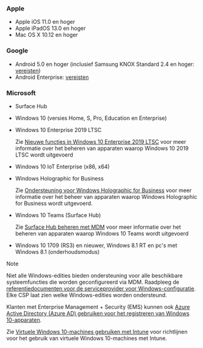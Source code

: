 ### <a name="apple"></a>Apple
- Apple iOS 11.0 en hoger
- Apple iPadOS 13.0 en hoger
- Mac OS X 10.12 en hoger

### <a name="google"></a>Google
- Android 5.0 en hoger (inclusief Samsung KNOX Standard 2.4 en hoger: [vereisten](https://www.samsungknox.com/en/knox-platform/supported-devices/2.4+))
- Android Enterprise: [vereisten](https://support.google.com/work/android/topic/9428066)

### <a name="microsoft"></a>Microsoft

- Surface Hub
- Windows 10 (versies Home, S, Pro, Education en Enterprise)
- Windows 10 Enterprise 2019 LTSC

  Zie [Nieuwe functies in Windows 10 Enterprise 2019 LTSC](/windows/whats-new/ltsc/whats-new-windows-10-2019) voor meer informatie over het beheren van apparaten waarop Windows 10 2019 LTSC wordt uitgevoerd
  

- Windows 10 IoT Enterprise (x86, x64)
- Windows Holographic for Business

  Zie [Ondersteuning voor Windows Holographic for Business](../fundamentals/windows-holographic-for-business.md) voor meer informatie over het beheer van apparaten waarop Windows Holographic for Business wordt uitgevoerd.

- Windows 10 Teams (Surface Hub)

   Zie [Surface Hub beheren met MDM](/surface-hub/manage-settings-with-mdm-for-surface-hub) voor meer informatie over het beheren van apparaten waarop Windows 10 Teams wordt uitgevoerd
- Windows 10 1709 (RS3) en nieuwer, Windows 8.1 RT en pc's met Windows 8.1 (onderhoudsmodus)

> [!NOTE]
> Niet alle Windows-edities bieden ondersteuning voor alle beschikbare systeemfuncties die worden geconfigureerd via MDM. Raadpleeg de [referentiedocumenten voor de serviceprovider voor Windows-configuratie](/windows/configuration/provisioning-packages/how-it-pros-can-use-configuration-service-providers). Elke CSP laat zien welke Windows-edities worden ondersteund.

Klanten met Enterprise Management + Security (EMS) kunnen ook [Azure Active Directory (Azure AD) gebruiken voor het registreren van Windows 10-apparaten](/intune/windows-enroll).

Zie [Virtuele Windows 10-machines gebruiken met Intune](../fundamentals/windows-10-virtual-machines.md) voor richtlijnen voor het gebruik van virtuele Windows 10-machines met Intune.